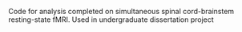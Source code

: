 Code for analysis completed on simultaneous spinal cord-brainstem resting-state fMRI. Used in undergraduate dissertation project
